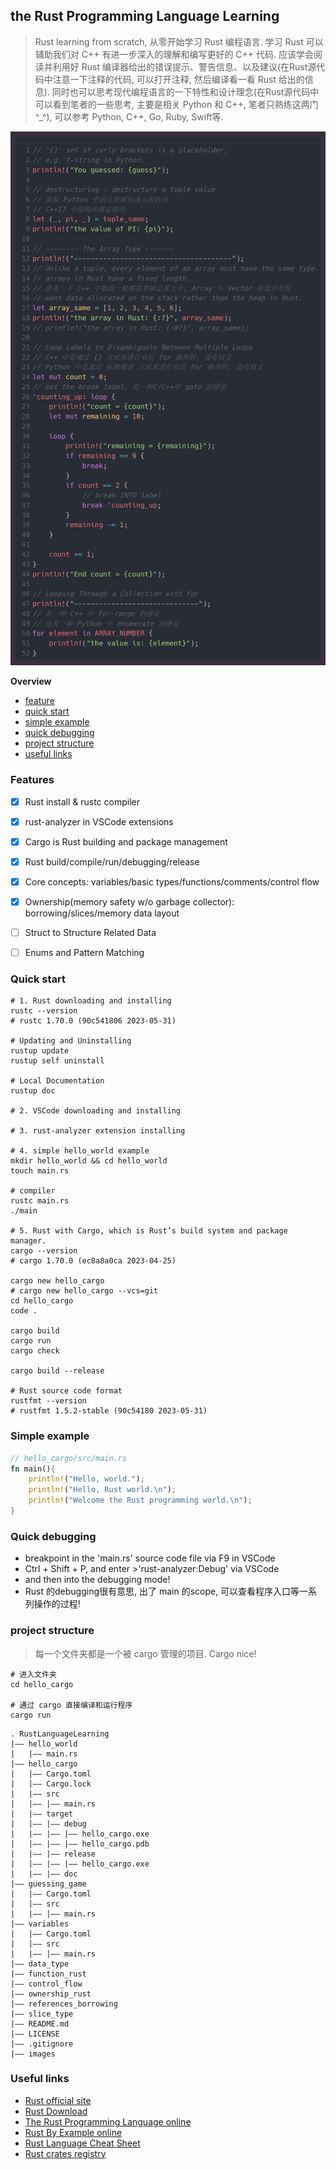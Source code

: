 ## the Rust Programming Language Learning

> Rust learning from scratch, 从零开始学习 Rust 编程语言. 学习 Rust 可以辅助我们对 C++ 有进一步深入的理解和编写更好的 C++ 代码. 应该学会阅读并利用好 Rust 编译器给出的错误提示、警告信息、以及建议(在Rust源代码中注意一下注释的代码, 可以打开注释, 然后编译看一看 Rust 给出的信息). 同时也可以思考现代编程语言的一下特性和设计理念(在Rust源代码中可以看到笔者的一些思考, 主要是相关 Python 和 C++, 笔者只熟练这两门 ^_^), 可以参考 Python, C++, Go, Ruby, Swift等.

![example of thought](images/image.png)
<!-- 
```Rust
// '{}' set of curly brackets is a placeholder,
// e.g. f-string in Python.
println!("You guessed: {guess}");

// destructuring : destructure a tuple value
// 类似 Python 中的元组解包或元组拆包
// C++17 中结构化绑定特性
let (_, pi, _) = tuple_same;
println!("the value of PI: {pi}");

// -------- The Array Type -------
println!("--------------------------------------");
// Unlike a tuple, every element of an array must have the same type.
// arrays in Rust have a fixed length.
// 思考一下 C++ 中数组一般都需要确定其大小, Array 与 Vector 的设计差异
// want data allocated on the stack rather than the heap in Rust.
let array_same = [1, 2, 3, 4, 5, 6];
println!("the array in Rust: {:?}", array_same);
// println!("the array in Rust: {:#?}", array_same);

// Loop Labels to Disambiguate Between Multiple Loops
// C++ 中是通过 {} 方式来进行双层 for 循环的, 没有歧义
// Python 中是通过 标准缩进 方式来进行双层 for 循环的, 没有歧义
let mut count = 0;
// set the break label, 有一种C/C++中 goto 的感觉
'counting_up: loop {
    println!("count = {count}");
    let mut remaining = 10;

    loop {
        println!("remaining = {remaining}");
        if remaining == 9 {
            break;
        }
        if count == 2 {
            // break INTO label
            break 'counting_up;
        }
        remaining -= 1;
    }

    count += 1;
}
println!("End count = {count}");

// Looping Through a Collection with for
println!("------------------------------");
// 有一种 C++ 中 for-range 的感觉
// 也有一种 Python 中 enumerate 的感觉
for element in ARRAY_NUMBER {
    println!("the value is: {element}");
}
``` -->

**Overview**
- [feature](#features)
- [quick start](#quick-start)
- [simple example](#simple-example)
- [quick debugging](#quick-debugging)
- [project structure](#project-structure)
- [useful links](#useful-links)


### **Features**
- [x] Rust install & rustc compiler
- [x] rust-analyzer in VSCode extensions
- [x] Cargo is Rust building and package management
- [x] Rust build/compile/run/debugging/release
- [x] Core concepts: variables/basic types/functions/comments/control flow
- [x] Ownership(memory safety w/o garbage collector): borrowing/slices/memory data layout
- [ ] Struct to Structure Related Data
- [ ] Enums and Pattern Matching


### Quick start
```shell
# 1. Rust downloading and installing
rustc --version
# rustc 1.70.0 (90c541806 2023-05-31)

# Updating and Uninstalling
rustup update
rustup self uninstall

# Local Documentation
rustup doc

# 2. VSCode downloading and installing

# 3. rust-analyzer extension installing

# 4. simple hello_world example
mkdir hello_world && cd hello_world
touch main.rs

# compiler
rustc main.rs
./main

# 5. Rust with Cargo, which is Rust’s build system and package manager.
cargo --version
# cargo 1.70.0 (ec8a8a0ca 2023-04-25)

cargo new hello_cargo
# cargo new hello_cargo --vcs=git
cd hello_cargo
code .

cargo build
cargo run
cargo check

cargo build --release

# Rust source code format
rustfmt --version
# rustfmt 1.5.2-stable (90c54180 2023-05-31)
```

### Simple example
```Rust
// hello_cargo/src/main.rs
fn main(){
    println!("Hello, world.");
    println!("Hello, Rust world.\n");
    println!("Welcome the Rust programming world.\n");
}
```

### Quick debugging
- breakpoint in the 'main.rs' source code file via F9 in VSCode
- Ctrl + Shift + P, and enter >'rust-analyzer:Debug' via VSCode
- and then into the debugging mode!
- Rust 的debugging很有意思, 出了 main 的scope, 可以查看程序入口等一系列操作的过程!

### project structure

> 每一个文件夹都是一个被 cargo 管理的项目. Cargo nice!

```shell
# 进入文件夹
cd hello_cargo

# 通过 cargo 直接编译和运行程序
cargo run
```

```
. RustLanguageLearning
|—— hello_world
|   |—— main.rs
|—— hello_cargo
|   |—— Cargo.toml
|   |—— Cargo.lock
|   |—— src
|   |—— |—— main.rs
|   |—— target
|   |—— |—— debug
|   |—— |—— |—— hello_cargo.exe
|   |—— |—— |—— hello_cargo.pdb
|   |—— |—— release
|   |—— |—— |—— hello_cargo.exe
|   |—— |—— doc
|—— guessing_game
|   |—— Cargo.toml
|   |—— src
|   |—— |—— main.rs
|—— variables
|   |—— Cargo.toml
|   |—— src
|   |—— |—— main.rs
|—— data_type
|—— function_rust
|—— control_flow
|—— ownership_rust
|—— references_borrowing
|—— slice_type
|—— README.md
|—— LICENSE
|—— .gitignore
|—— images
```


### Useful links
- [Rust official site](https://www.rust-lang.org/)
- [Rust Download](https://www.rust-lang.org/)
- [The Rust Programming Language online](https://doc.rust-lang.org/book/)
- [Rust By Example online](https://doc.rust-lang.org/rust-by-example/)
- [Rust Language Cheat Sheet](https://cheats.rs/)
- [Rust crates registry](https://crates.io/)
